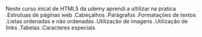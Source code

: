Neste curso inical de HTML5 da udemy aprendi a ultilizar na pratica 
.Estrutuas de páginas web 
.Cabeçalhos
.Parágrafos
.Formatações de textos
.Listas ordenadas e não ordenadas
.Utilização de imagens
.Utilização de links
.Tabelas
.Caracteres especiais
 
